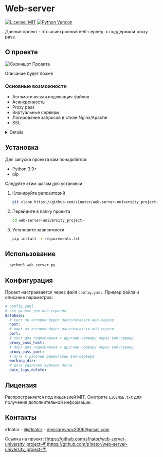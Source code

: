 # Web-server

[![License: MIT](https://img.shields.io/badge/License-MIT-yellow.svg)](https://opensource.org/licenses/MIT)
[![Python Version](https://img.shields.io/badge/python-3.9%2B-blue.svg)](https://www.python.org/downloads/)

Данный проект - это асинхронный веб-сервер, с поддержкой proxy pass.

## О проекте

![Скриншот Проекта](https://via.placeholder.com/700x300.png?text=../../../../../../../../Desktop/%D0%A1%D0%BD%D0%B8%D0%BC%D0%BE%D0%BA%20%D1%8D%D0%BA%D1%80%D0%B0%D0%BD%D0%B0%202025-08-29%20%D0%B2%2004.51.10.png)




Описание будет позже


### Основные возможности
* Автоматическая индексация файлов
* Асинхронность
* Proxy pass
* Виртуальные серверы
* Логирование запросов в стиле Nginx/Apache
* SSL


<details>
<ol>
    <li><a href="#о-проекте">О проекте</a></li>
    <li><a href="#установка">Установка</a></li>
    <li><a href="#использование">Использование</a></li>
    <li><a href="#конфигурация">Конфигурация</a></li>
    <li><a href="#лицензия">Лицензия</a></li>
    <li><a href="#контакты">Контакты</a></li>
  </ol>
</details>


## Установка
Для запуска проекта вам понадобятся:
* Python 3.9+
* pip

Следуйте этим шагам для установки:

1. Клонируйте репозиторий
    ```bash
    git clone https://github.com/s1nator/web-server-university_project-.git
    ```
2. Перейдите в папку проекта
   ```bash
   cd web-server-university_project-
   ```
3. Установите зависимости
   ```bash
   pip install -r requirements.txt
   ```
   
## Использование
```bash
  python3 web_server.py
```

## Конфигурация

Проект настраивается через файл `config.yaml`. Пример файла и описание параметров:

```yaml
# config.yaml
# все данные для веб-сервера
database:
  # хост на котором будет располагаться веб-сервер
  host: 
  # порт на котором будет располагаться веб-сервер
  port: 
  # хост для подключения к другому серверу через веб-сервер
  proxy_pass_host: 
  # порт для подключения к другому серверу через веб-сервер
  proxy_pass_port:
  # путь к рабочей директории веб-сервера
  working_dir: 
  # дата удаления журнала логов
  date_logs_delete: 
```

## Лицензия

Распространяется под лицензией MIT. Смотрите `LICENSE.txt` для получения дополнительной информации.

## Контакты

s1nator - [@s1nator](https://github.com/s1nator) - denisbrevnov2006@gmail.com

Ссылка на проект: [https://github.com/s1nator/web-server-university_project-#](https://github.com/s1nator/web-server-university_project-#)

